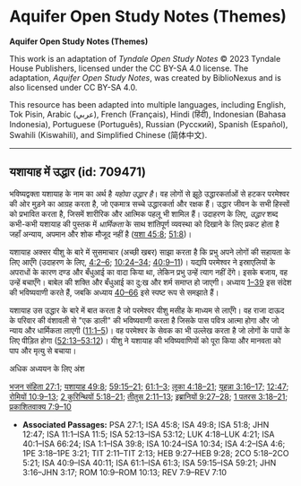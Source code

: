 # Aquifer Open Study Notes (Themes)

**Aquifer Open Study Notes (Themes)**

This work is an adaptation of *Tyndale Open Study Notes* © 2023 Tyndale House Publishers, licensed under the CC BY\-SA 4\.0 license. The adaptation, *Aquifer Open Study Notes*, was created by BiblioNexus and is also licensed under CC BY\-SA 4\.0\.

This resource has been adapted into multiple languages, including English, Tok Pisin, Arabic (عربي), French (Français), Hindi (हिंदी), Indonesian (Bahasa Indonesia), Portuguese (Português), Russian (Русский), Spanish (Español), Swahili (Kiswahili), and Simplified Chinese (简体中文).



--------------------------------

## यशायाह में उद्धार (id: 709471)

भविष्यद्वक्ता यशायाह के नाम का अर्थ है *यहोवा उद्धार है*। वह लोगों से झूठे उद्धारकर्ताओं से हटकर परमेश्वर की ओर मुड़ने का आग्रह करता है, जो एकमात्र सच्चे उद्धारकर्ता और रक्षक हैं। उद्धार जीवन के सभी हिस्सों को प्रभावित करता है, जिसमें शारीरिक और आत्मिक पहलू भी शामिल हैं। उदाहरण के लिए, *उद्धार* शब्द कभी\-कभी यशायाह की पुस्तक में *धार्मिकता* के साथ शांतिपूर्ण व्यवस्था को दिखाने के लिए प्रकट होता है जहाँ अन्याय, अपमान और शोक मौजूद नहीं है ([यशा 45:8](https://ref.ly/Isa45:8); [51:8](https://ref.ly/Isa51:8))। 

यशायाह अक्सर यीशु के बारे में सुसमाचार (अच्छी खबर) साझा करता है कि प्रभु अपने लोगों की सहायता के लिए आएँगे (उदाहरण के लिए, [4:2–6](https://ref.ly/Isa4:2-Isa4:6); [10:24–34](https://ref.ly/Isa10:24-Isa10:34); [40:9–11](https://ref.ly/Isa40:9-Isa40:11))। यद्यपि परमेश्वर ने इस्राएलियों के अपराधों के कारण दण्ड और बँधुआई का वादा किया था, लेकिन प्रभु उन्हें त्याग नहीं देंगे। इसके बजाय, वह उन्हें बचाएँगे। बाबेल की शक्ति और बँधुआई का दु:ख और शर्म समाप्त हो जाएगी। अध्याय [1–39](https://ref.ly/Isa1:1-Isa39:8) इस संदेश की भविष्यवाणी करते हैं, जबकि अध्याय [40–66](https://ref.ly/Isa40:1-Isa66:24) इसे स्पष्ट रूप से समझाते हैं।

यशायाह उस उद्धार के बारे में बात करता है जो परमेश्वर यीशु मसीह के माध्यम से लाएँगे। वह राजा दाऊद के परिवार की वंशावली से "एक डाली" की भविष्यवाणी करता है जिसके पास पवित्र आत्मा होगा और जो न्याय और धार्मिकता लाएगी ([11:1–5](https://ref.ly/Isa11:1-Isa11:5))। वह परमेश्वर के सेवक का भी उल्लेख करता है जो लोगों के पापों के लिए पीड़ित होगा ([52:13–53:12](https://ref.ly/Isa52:13-Isa53:12))। यीशु ने यशायाह की भविष्यवाणियों को पूरा किया और मानवता को पाप और मृत्यु से बचाया।

अधिक अध्ययन के लिए अंश

[भजन संहिता 27:1](https://ref.ly/Ps27:1); [यशायाह 49:8;](https://ref.ly/Isa49:8) [59:15–21;](https://ref.ly/Isa59:15-Isa59:21) [61:1–3](https://ref.ly/Isa61:1-Isa61:3); [लूका 4:18–21](https://ref.ly/Luke4:18-Luke4:21); [यूहन्ना 3:16–17;](https://ref.ly/John3:16-John3:17) [12:47](https://ref.ly/John12:47); [रोमियों 10:9–13](https://ref.ly/Rom10:9-Rom10:13); [2 कुरिन्थियों 5:18–21](https://ref.ly/2Cor5:18-2Cor5:21); [तीतुस 2:11–13](https://ref.ly/Titus2:11-Titus2:13); [इब्रानियों 9:27–28](https://ref.ly/Heb9:27-Heb9:28); [1 पतरस 3:18–21](https://ref.ly/1Pet3:18-1Pet3:21); [प्रकाशितवाक्य 7:9–10](https://ref.ly/Rev7:9-Rev7:10)

* **Associated Passages:** PSA 27:1; ISA 45:8; ISA 49:8; ISA 51:8; JHN 12:47; ISA 11:1–ISA 11:5; ISA 52:13–ISA 53:12; LUK 4:18–LUK 4:21; ISA 40:1–ISA 66:24; ISA 1:1–ISA 39:8; ISA 10:24–ISA 10:34; ISA 4:2–ISA 4:6; 1PE 3:18–1PE 3:21; TIT 2:11–TIT 2:13; HEB 9:27–HEB 9:28; 2CO 5:18–2CO 5:21; ISA 40:9–ISA 40:11; ISA 61:1–ISA 61:3; ISA 59:15–ISA 59:21; JHN 3:16–JHN 3:17; ROM 10:9–ROM 10:13; REV 7:9–REV 7:10


